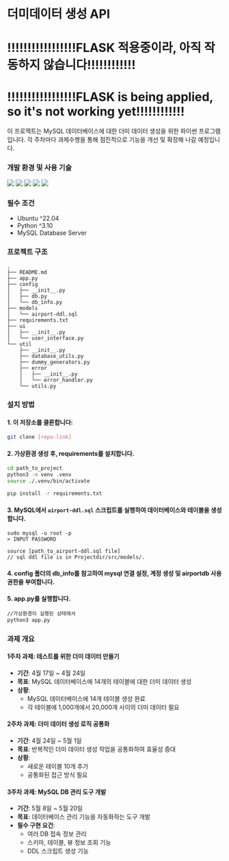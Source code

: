 # 더미데이터 생성 API

# !!!!!!!!!!!!!!!!!FLASK 적용중이라, 아직 작동하지 않습니다!!!!!!!!!!!!
# !!!!!!!!!!!!!!!!!FLASK is being applied, so it's not working yet!!!!!!!!!!!!

이 프로젝트는 MySQL 데이터베이스에 대한 더미 데이터 생성을 위한 파이썬 프로그램 입니다.
각 주차마다 과제수행을 통해 점진적으로 기능을 개선 및 확장해 나갈 예정입니다.

### 개발 환경 및 사용 기술
![](https://img.shields.io/badge/Ubuntu-E95420?style=flat&logo=Ubuntu&logoColor=white")
![](https://img.shields.io/badge/Docker-2496ED?style=flat&logo=Docker&logoColor=white")
![](https://img.shields.io/badge/Python-3776AB?style=flat&logo=Python&logoColor=white")
![](https://img.shields.io/badge/SQLAlchemy-D71F00?style=flat&logo=SQLAlchemy&logoColor=white")
![](https://img.shields.io/badge/Flask-000000?style=flat&logo=Flask&logoColor=white")


### 필수 조건
- Ubuntu ^22.04
- Python ^3.10
- MySQL Database Server

### 프로젝트 구조
```text
.
├── README.md
├── app.py
├── config
│   ├── __init__.py
│   ├── db.py
│   └── db_info.py
├── models
│   └── airport-ddl.sql
├── requirements.txt
├── ui
│   ├── __init__.py
│   └── user_interface.py
└── util
    ├── __init__.py
    ├── database_utils.py
    ├── dummy_generators.py
    ├── error
    │   ├── __init__.py
    │   └── error_handler.py
    └── utils.py
```

### 설치 방법

#### 1. 이 저장소를 클론합니다:
```bash
git clone [repo-link]
```

#### 2. 가상환경 생성 후, requirements를 설치합니다. 
```bash
cd path_to_project
python3 -m venv .venv
source ./.venv/bin/activate

pip install -r requirements.txt
```

#### 3. MySQL에서 `airport-ddl.sql` 스크립트를 실행하여 데이터베이스와 테이블을 생성합니다.
```
sudo mysql -u root -p
> INPUT PASSWORD

source [path_to_airport-ddl.sql file]
// sql ddl file is in Projectdir/src/models/.
```

#### 4. config 폴더의 db_info를 참고하여 mysql 연결 설정, 계정 생성 및 airportdb 사용 권한을 부여합니다.

#### 5. app.py를 실행합니다.
```bash
//가상환경이 실행된 상태에서
python3 app.py
```

### 과제 개요

#### 1주차 과제: 테스트를 위한 더미 데이터 만들기

- **기간**: 4월 17일 ~ 4월 24일
- **목표**: MySQL 데이터베이스에 14개의 테이블에 대한 더미 데이터 생성
- **상황**:
  - MySQL 데이터베이스에 14개 테이블 생성 완료
  - 각 테이블에 1,000개에서 20,000개 사이의 더미 데이터 필요

#### 2주차 과제: 더미 데이터 생성 로직 공통화

- **기간**: 4월 24일 ~ 5월 1일
- **목표**: 반복적인 더미 데이터 생성 작업을 공통화하여 효율성 증대
- **상황**:
  - 새로운 테이블 10개 추가
  - 공통화된 접근 방식 필요

#### 3주차 과제: MySQL DB 관리 도구 개발

- **기간**: 5월 8일 ~ 5월 20일
- **목표**: 데이터베이스 관리 기능을 자동화하는 도구 개발
- **필수 구현 요건**:
  - 여러 DB 접속 정보 관리
  - 스키마, 테이블, 뷰 정보 조회 기능
  - DDL 스크립트 생성 기능
